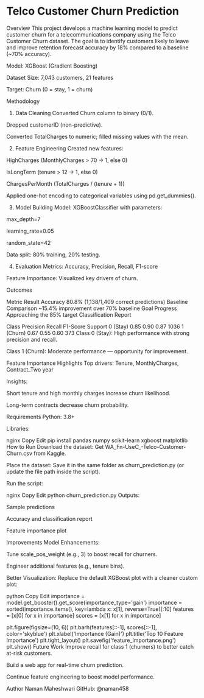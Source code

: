 # Telco Customer Churn Prediction

Overview
This project develops a machine learning model to predict customer churn for a telecommunications company using the Telco Customer Churn dataset.
The goal is to identify customers likely to leave and improve retention forecast accuracy by 18% compared to a baseline (~70% accuracy).

Model: XGBoost (Gradient Boosting)

Dataset Size: 7,043 customers, 21 features

Target: Churn (0 = stay, 1 = churn)

Methodology
1. Data Cleaning
Converted Churn column to binary (0/1).

Dropped customerID (non-predictive).

Converted TotalCharges to numeric; filled missing values with the mean.

2. Feature Engineering
Created new features:

HighCharges (MonthlyCharges > 70 → 1, else 0)

IsLongTerm (tenure > 12 → 1, else 0)

ChargesPerMonth (TotalCharges / (tenure + 1))

Applied one-hot encoding to categorical variables using pd.get_dummies().

3. Model Building
Model: XGBoostClassifier with parameters:

max_depth=7

learning_rate=0.05

random_state=42

Data split: 80% training, 20% testing.

4. Evaluation
Metrics: Accuracy, Precision, Recall, F1-score

Feature Importance: Visualized key drivers of churn.

Outcomes

Metric	Result
Accuracy	80.8% (1,138/1,409 correct predictions)
Baseline Comparison	~15.4% improvement over 70% baseline
Goal Progress	Approaching the 85% target
Classification Report

Class	Precision	Recall	F1-Score	Support
0 (Stay)	0.85	0.90	0.87	1036
1 (Churn)	0.67	0.55	0.60	373
Class 0 (Stay): High performance with strong precision and recall.

Class 1 (Churn): Moderate performance — opportunity for improvement.

Feature Importance Highlights
Top drivers: Tenure, MonthlyCharges, Contract_Two year

Insights:

Short tenure and high monthly charges increase churn likelihood.

Long-term contracts decrease churn probability.

Requirements
Python: 3.8+

Libraries:

nginx
Copy
Edit
pip install pandas numpy scikit-learn xgboost matplotlib
How to Run
Download the dataset:
Get WA_Fn-UseC_-Telco-Customer-Churn.csv from Kaggle.

Place the dataset:
Save it in the same folder as churn_prediction.py (or update the file path inside the script).

Run the script:

nginx
Copy
Edit
python churn_prediction.py
Outputs:

Sample predictions

Accuracy and classification report

Feature importance plot

Improvements
Model Enhancements:

Tune scale_pos_weight (e.g., 3) to boost recall for churners.

Engineer additional features (e.g., tenure bins).

Better Visualization: Replace the default XGBoost plot with a cleaner custom plot:

python
Copy
Edit
importance = model.get_booster().get_score(importance_type='gain')
importance = sorted(importance.items(), key=lambda x: x[1], reverse=True)[:10]
features = [x[0] for x in importance]
scores = [x[1] for x in importance]

plt.figure(figsize=(10, 6))
plt.barh(features[::-1], scores[::-1], color='skyblue')
plt.xlabel('Importance (Gain)')
plt.title('Top 10 Feature Importance')
plt.tight_layout()
plt.savefig('feature_importance.png')
plt.show()
Future Work
Improve recall for class 1 (churners) to better catch at-risk customers.

Build a web app for real-time churn prediction.

Continue feature engineering to boost model performance.

Author
Naman Maheshwari
GitHub: @naman458
